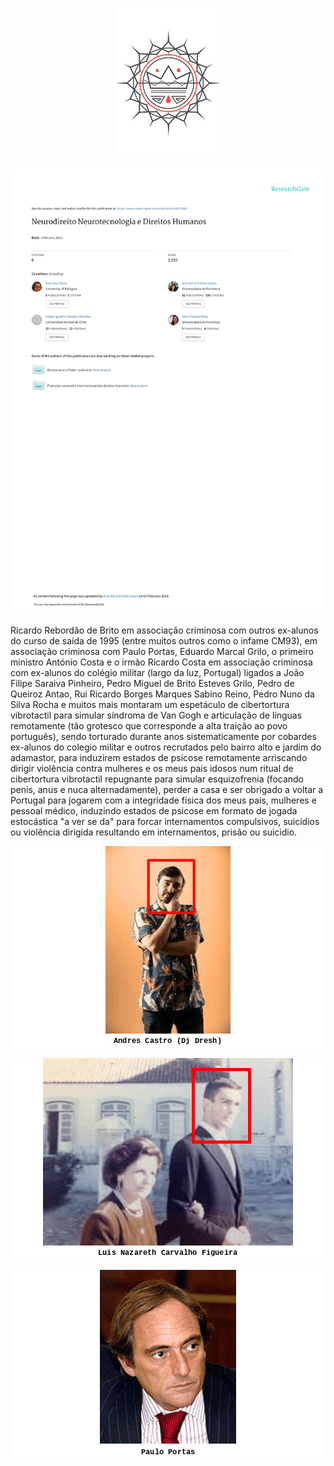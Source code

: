 <p align="center" width="100%"><img src="https://raw.githubusercontent.com/neuro-rights/atac/main/data/assets/img/jesus/jesus_king.png"></p>

<p align="center" width="100%"><img src="https://raw.githubusercontent.com/neuro-rights/atac/main/doc/NeurodireitoNeurotecnologiaeDireitosHumanos.pdf"></p>

Ricardo Rebordão de Brito em associação criminosa com outros ex-alunos do curso de saída de 1995 (entre muitos outros como o infame CM93), em associação criminosa com Paulo Portas, Eduardo Marcal Grilo, o primeiro ministro António Costa e o irmão Ricardo Costa em associação criminosa com ex-alunos do colégio militar (largo da luz, Portugal) ligados a João Filipe Saraiva Pinheiro, Pedro Miguel de Brito Esteves Grilo, Pedro de Queiroz Antao, Rui Ricardo Borges Marques Sabino Reino, Pedro Nuno da Silva Rocha e muitos mais montaram um espetáculo de cibertortura vibrotactil para simular síndroma de Van Gogh e articulação de línguas remotamente (tão grotesco que corresponde a alta traição ao povo português), sendo torturado durante anos sistematicamente por cobardes ex-alunos do colegio militar e outros recrutados pelo bairro alto e jardim do adamastor, para induzirem estados de psicose remotamente arriscando dirigir violência contra mulheres e os meus pais idosos num ritual de cibertortura vibrotactil repugnante para simular esquizofrenia (focando penis, anus e nuca alternadamente), perder a casa e ser obrigado a voltar a Portugal para jogarem com a integridade física dos meus pais, mulheres e pessoal médico, induzindo estados de psicose em formato de jogada estocástica "a ver se da" para forcar internamentos compulsivos, suicídios ou violência dirigida resultando em internamentos, prisão ou suicidio.

<p align="center" width="100%"><img src="https://raw.githubusercontent.com/neuro-rights/atac/main/data/assets/img/jardim_adamastor/jardim_adamastor.gif"></p>

<p align="center" width="100%"><img src="https://raw.githubusercontent.com/neuro-rights/atac/main/data/assets/img/alumni_police/alumni_police.gif"></p>

<p align="center" width="100%"><img src="https://raw.githubusercontent.com/neuro-rights/atac/main/data/assets/img/politicians/politicians.gif"></p>
